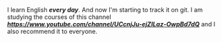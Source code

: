 I learn English ***every day***. 
And now I'm starting to track it on git. 
I am studying the courses of this channel ***https://www.youtube.com/channel/UCcnjJu-ejZlLaz-OwpBd7dQ*** and I also recommend it to everyone.